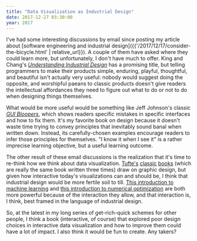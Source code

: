 ```yaml
---
title: "Data Visualization as Industrial Design"
date: 2017-12-27 03:30:00
year: 2017
---
```


I've had some interesting discussions by email since posting my article about
[software engineering and industrial design]({{'/2017/12/17/consider-the-bicycle.html' | relative_url}}).
A couple of them have asked where they could learn more,
but unfortunately,
I don't have much to offer.
King and Chang's *[Understanding Industrial Design](https://www.amazon.com/Understanding-Industrial-Design-Principles-Interaction/dp/1491920394/)*
has a promising title,
but telling programmers to make their products simple, enduring, playful, thoughtful, and beautiful
isn't actually very useful:
nobody would suggest doing the opposite,
and worshipful paeans to classic products doesn't give readers the intellectual affordances they need
to figure out what to do or not to do when designing things themselves.

What would be more useful would be something like Jeff Johnson's classic
*[GUI Bloopers](https://www.amazon.com/GUI-Bloopers-2-0-Second-Technologies/dp/0123706432/)*,
which shows readers specific mistakes in specific interfaces and how to fix them.
It's my favorite book on design because it doesn't waste time trying to convey principles
that inevitably sound banal when written down.
Instead,
its carefully-chosen examples encourage readers to infer those principles for themselves.
"I know it when I see it" is a rather imprecise learning objective,
but a useful learning outcome.

The other result of these email discussions is the realization that
it's time to re-think how we think about data visualization.
[Tufte's](https://www.amazon.com/Visual-Display-Quantitative-Information/dp/1930824130/)
[classic](https://www.amazon.com/Envisioning-Information-Edward-R-Tufte/dp/1930824149/)
[books](https://www.amazon.com/Visual-Explanations-Quantities-Evidence-Narrative/dp/1930824157/)
(which are really the same book written three times)
draw on graphic design,
but given how interactive today's visualizations can and should be,
I think that industrial design would be more fertile soil to till.
[This introduction to machine learning](http://www.r2d3.us/visual-intro-to-machine-learning-part-1/)
and [this introduction to numerical optimization](http://www.benfrederickson.com/numerical-optimization/)
are both more powerful because of the interaction they allow,
and that interaction is,
I think,
best framed in the language of industrial design.

So,
at the latest in my long series of get-rich-quick schemes for other people,
I think a book (interactive, of course) that explored poor design choices in interactive data visualization
and how to improve them
could have a lot of impact.
I also think it would be fun to create.
Any takers?
